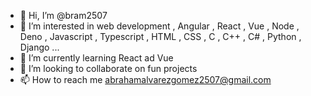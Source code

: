 - 👋 Hi, I’m @bram2507
- 👀 I’m interested in web development , Angular , React , Vue , Node , Deno , Javascript , Typescript , HTML , CSS , C , C++ , C# , Python , Django ...
- 🌱 I’m currently learning React ad Vue  
- 💞️ I’m looking to collaborate on fun projects 
- 📫 How to reach me abrahamalvarezgomez2507@gmail.com

<!---
bram2507/bram2507 is a ✨ special ✨ repository because its `README.md` (this file) appears on your GitHub profile.
You can click the Preview link to take a look at your changes.
--->
